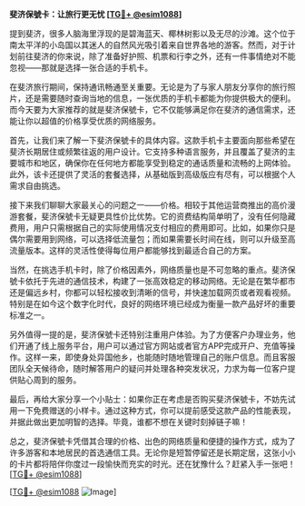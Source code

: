 **斐济保號卡：让旅行更无忧 [[TG💪+ @esim1088](https://t.me/s/esim1088)]**

提到斐济，很多人脑海里浮现的是碧海蓝天、椰林树影以及无尽的沙滩。这个位于南太平洋的小岛国以其迷人的自然风光吸引着来自世界各地的游客。然而，对于计划前往斐济的你来说，除了准备好护照、机票和行李之外，还有一件事情绝对不能忽视——那就是选择一张合适的手机卡。

在斐济旅行期间，保持通讯畅通至关重要。无论是为了与家人朋友分享你的旅行照片，还是需要随时查询当地的信息，一张优质的手机卡都能为你提供极大的便利。而今天要为大家推荐的就是斐济保號卡，它不仅能够满足你在斐济的通信需求，还能让你以超值的价格享受优质的网络服务。

首先，让我们来了解一下斐济保號卡的具体内容。这款手机卡主要面向那些希望在斐济长期居住或频繁往返的用户设计。它支持多种语言服务，并且覆盖了斐济的主要城市和地区，确保你在任何地方都能享受到稳定的通话质量和流畅的上网体验。此外，该卡还提供了灵活的套餐选择，从基础版到高级版应有尽有，可以根据个人需求自由挑选。

接下来我们聊聊大家最关心的问题之一——价格。相较于其他运营商推出的高价漫游套餐，斐济保號卡无疑更具性价比优势。它的资费结构简单明了，没有任何隐藏费用，用户只需根据自己的实际使用情况支付相应的费用即可。比如，如果你只是偶尔需要用到网络，可以选择低流量包；而如果需要长时间在线，则可以升级至高流量版本。这样的灵活性使得每位用户都能够找到最适合自己的方案。

当然，在挑选手机卡时，除了价格因素外，网络质量也是不可忽略的重点。斐济保號卡依托于先进的通信技术，构建了一张高效稳定的移动网络。无论是在繁华都市还是偏远乡村，你都可以轻松接收到清晰的信号，并快速加载网页或者观看视频。特别是在如今这个数字化时代，良好的网络环境已经成为衡量一款产品好坏的重要标准之一。

另外值得一提的是，斐济保號卡还特别注重用户体验。为了方便客户办理业务，他们开通了线上服务平台，用户可以通过官方网站或者官方APP完成开户、充值等操作。这样一来，即使身处异国他乡，也能随时随地管理自己的账户信息。而且客服团队全天候待命，随时解答用户的疑问并处理各种突发状况，力求为每一位客户提供贴心周到的服务。

最后，再给大家分享一个小贴士：如果你正在考虑是否购买斐济保號卡，不妨先试用一下免费赠送的小样卡。通过这种方式，你可以提前感受这款产品的性能表现，并据此做出更加明智的选择。毕竟，谁都不想在关键时刻掉链子嘛！

总之，斐济保號卡凭借其合理的价格、出色的网络质量和便捷的操作方式，成为了许多游客和本地居民的首选通信工具。无论你是短暂停留还是长期定居，这张小小的卡片都将陪伴你度过一段愉快而充实的时光。还在犹豫什么？赶紧入手一张吧！[[TG💪+ @esim1088](https://t.me/s/esim1088)]

[[TG💪+ @esim1088](https://t.me/s/esim1088) ![Image](https://i.postimg.cc/4NQfJmqS/Snipaste-2025-05-13-00-14-12.png)]